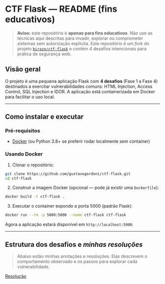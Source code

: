 # CTF Flask — README (fins educativos)

> **Aviso:** este repositório é **apenas para fins educativos**. Não use as técnicas aqui descritas para invadir, explorar ou comprometer sistemas sem autorização explícita. Este repositório é um *fork* do projeto [`birazn/ctf-flask`](https://github.com/birazn/ctf-flask) e contém 4 desafios intencionais para prática de segurança web.

## Visão geral

O projeto é uma pequena aplicação Flask com **4 desafios** (Fase 1 a Fase 4) destinados a exercitar vulnerabilidades comuns: HTML Injection, Access Control, SQL Injection e IDOR. A aplicação está containerizada em Docker para facilitar o uso local.

---

## Como instalar e executar

### Pré-requisitos

* [Docker](https://docs.docker.com/) (ou Python 3.8+ se preferir rodar localmente sem container)

### Usando Docker

1. Clonar o repositório:

```bash
git clone https://github.com/gustavogordoni/ctf-flask.git
cd ctf-flask
```

2. Construir a imagem Docker (opcional — pode já existir uma `Dockerfile`):

```bash
docker build -t ctf-flask .
```

3. Executar o container expondo a porta 5000 (padrão Flask):

```bash
docker run --rm -p 5000:5000 --name ctf-flask ctf-flask
```

Agora a aplicação estará disponível em `http://localhost:5000`.

---

## Estrutura dos desafios e *minhas resoluções*

> Abaixo estão minhas anotações e resoluções. Elas descrevem o comportamento observado e os passos para explorar cada vulnerabilidade.

[Resolução](RESOLUTION.md)